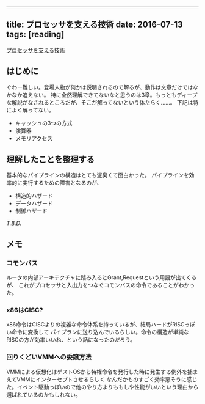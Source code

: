 ------------------
title: プロセッサを支える技術
date: 2016-07-13
tags: [reading]
------------------

[プロセッサを支える技術](https://www.amazon.co.jp/dp/4774145211/)

## はじめに

ぐわー難しい。登場人物が何かは説明されるので解るが、動作は文章だけではなかなか追えない。
特に全然理解できてないなと思うのは3章。もっともディープな解説がなされるところだが、そこが解ってないという体たらく……。
下記は特によく解ってない。

- キャッシュの3つの方式
- 演算器
- メモリアクセス

## 理解したことを整理する

基本的なパイプラインの構造はとても泥臭くて面白かった。
パイプラインを効率的に実行するための障害となるのが、

- 構造的ハザード
- データハザード
- 制御ハザード

*T.B.D.*

## メモ

### コモンバス

ルータの内部アーキテクチャに踏み入るとGrant,Requestという用語が出てくるが、
これがプロセッサと入出力をつなぐコモンバスの命令であることがわかった。

### x86はCISC?

x86命令はCISCよりの複雑な命令体系を持っているが、結局ハードがRISCっぽい命令に変換して
パイプランに送り込んでいるらしい。命令の構造が単純なRISCの方が効率いいね、という話になったのだろう。

### 回りくどいVMMへの委譲方法

VMMによる仮想化はゲストOSから特権命令を発行した時に発生する例外を捕まえてVMMにインターセプトさせるらしく
なんだかものすごく効率悪そうに感じた。イベント駆動っぽいので他のやり方よりももしや性能がいいという理由から選ばれているのかもしれない。

